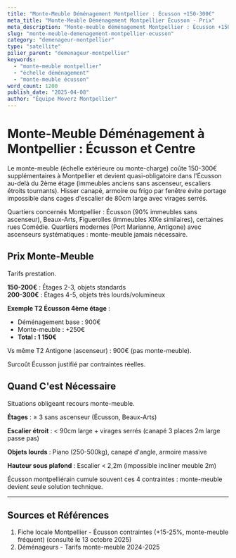 ```yaml
---
title: "Monte-Meuble Déménagement Montpellier : Écusson +150-300€"
meta_title: "Monte-Meuble Déménagement Montpellier Écusson - Prix"
meta_description: "Monte-meuble déménagement Montpellier : Écusson +150-300€, étages sans ascenseur, obligatoire centre. Quand nécessaire."
slug: "monte-meuble-demenagement-montpellier-ecusson"
category: "demenageur-montpellier"
type: "satellite"
pilier_parent: "demenageur-montpellier"
keywords:
  - "monte-meuble montpellier"
  - "échelle déménagement"
  - "monte-meuble écusson"
word_count: 1200
publish_date: "2025-04-08"
author: "Équipe Moverz Montpellier"
---
```


# Monte-Meuble Déménagement à Montpellier : Écusson et Centre

Le monte-meuble (échelle extérieure ou monte-charge) coûte 150-300€ supplémentaires à Montpellier et devient quasi-obligatoire dans l'Écusson au-delà du 2ème étage (immeubles anciens sans ascenseur, escaliers étroits tournants). Hisser canapé, armoire ou frigo par fenêtre évite portage impossible dans cages d'escalier de 80cm large avec virages serrés.

Quartiers concernés Montpellier : Écusson (90% immeubles sans ascenseur), Beaux-Arts, Figuerolles (immeubles XIXe similaires), certaines rues Comédie. Quartiers modernes (Port Marianne, Antigone) avec ascenseurs systématiques : monte-meuble jamais nécessaire.

## Prix Monte-Meuble

Tarifs prestation.

**150-200€** : Étages 2-3, objets standards  
**200-300€** : Étages 4-5, objets très lourds/volumineux

**Exemple T2 Écusson 4ème étage** :
- Déménagement base : 900€
- Monte-meuble : +250€
- **Total : 1 150€**

Vs même T2 Antigone (ascenseur) : 900€ (pas monte-meuble).

Surcoût Écusson justifié par contraintes réelles.

## Quand C'est Nécessaire

Situations obligeant recours monte-meuble.

**Étages** : ≥ 3 sans ascenseur (Écusson, Beaux-Arts)

**Escalier étroit** : < 90cm large + virages serrés (canapé 3 places 2m large passe pas)

**Objets lourds** : Piano (250-500kg), canapé d'angle, armoire massive

**Hauteur sous plafond** : Escalier < 2,2m (impossible incliner meuble 2m)

Écusson montpelliérain cumule souvent ces 4 contraintes : monte-meuble devient seule solution technique.

---

## Sources et Références

1. Fiche locale Montpellier - Écusson contraintes (+15-25%, monte-meuble fréquent) (consulté le 13 octobre 2025)
2. Déménageurs - Tarifs monte-meuble 2024-2025

